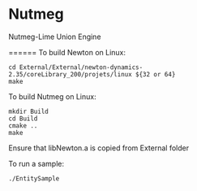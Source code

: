 Nutmeg
======

Nutmeg-Lime Union Engine

======
To build Newton on Linux:

    cd External/External/newton-dynamics-2.35/coreLibrary_200/projets/linux ${32 or 64}
    make

To build Nutmeg on Linux:

    mkdir Build
    cd Build
    cmake ..
    make

Ensure that libNewton.a is copied from External folder

To run a sample:

    ./EntitySample